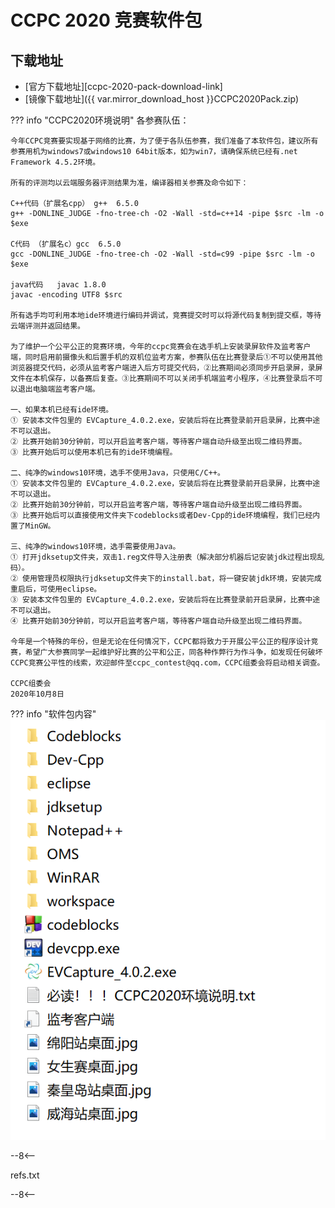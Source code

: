 # CCPC 2020 竞赛软件包

## 下载地址

- [官方下载地址][ccpc-2020-pack-download-link]
- [镜像下载地址]({{ var.mirror_download_host }}CCPC2020Pack.zip)

??? info "CCPC2020环境说明"
    各参赛队伍：

    今年CCPC竞赛要实现基于网络的比赛，为了便于各队伍参赛，我们准备了本软件包，建议所有参赛用机为windows7或windows10 64bit版本，如为win7，请确保系统已经有.net Framework 4.5.2环境。

    所有的评测均以云端服务器评测结果为准，编译器相关参赛及命令如下：

    C++代码（扩展名cpp） g++  6.5.0
    g++ -DONLINE_JUDGE -fno-tree-ch -O2 -Wall -std=c++14 -pipe $src -lm -o $exe

    C代码 （扩展名c）gcc  6.5.0
    gcc -DONLINE_JUDGE -fno-tree-ch -O2 -Wall -std=c99 -pipe $src -lm -o $exe

    java代码   javac 1.8.0
    javac -encoding UTF8 $src

    所有选手均可利用本地ide环境进行编码并调试，竞赛提交时可以将源代码复制到提交框，等待云端评测并返回结果。

    为了维护一个公平公正的竞赛环境，今年的ccpc竞赛会在选手机上安装录屏软件及监考客户端，同时启用前摄像头和后置手机的双机位监考方案，参赛队伍在比赛登录后①不可以使用其他浏览器提交代码，必须从监考客户端进入后方可提交代码，②比赛期间必须同步开启录屏，录屏文件在本机保存，以备赛后复查。③比赛期间不可以关闭手机端监考小程序，④比赛登录后不可以退出电脑端监考客户端。

    一、如果本机已经有ide环境。
    ① 安装本文件包里的 EVCapture_4.0.2.exe，安装后将在比赛登录前开启录屏，比赛中途不可以退出。
    ② 比赛开始前30分钟前，可以开启监考客户端，等待客户端自动升级至出现二维码界面。
    ③ 比赛开始后可以使用本机已有的ide环境编程。

    二、纯净的windows10环境，选手不使用Java，只使用C/C++。
    ① 安装本文件包里的 EVCapture_4.0.2.exe，安装后将在比赛登录前开启录屏，比赛中途不可以退出。
    ② 比赛开始前30分钟前，可以开启监考客户端，等待客户端自动升级至出现二维码界面。
    ③ 比赛开始后可以直接使用文件夹下codeblocks或者Dev-Cpp的ide环境编程，我们已经内置了MinGW。

    三、纯净的windows10环境，选手需要使用Java。
    ① 打开jdksetup文件夹，双击1.reg文件导入注册表（解决部分机器后记安装jdk过程出现乱码）。
    ② 使用管理员权限执行jdksetup文件夹下的install.bat，将一键安装jdk环境，安装完成重启后，可使用eclipse。
    ③ 安装本文件包里的 EVCapture_4.0.2.exe，安装后将在比赛登录前开启录屏，比赛中途不可以退出。
    ④ 比赛开始前30分钟前，可以开启监考客户端，等待客户端自动升级至出现二维码界面。

    今年是一个特殊的年份，但是无论在任何情况下，CCPC都将致力于开展公平公正的程序设计竞赛，希望广大参赛同学一起维护好比赛的公平和公正，同各种作弊行为作斗争，如发现任何破坏CCPC竞赛公平性的线索，欢迎邮件至ccpc_contest@qq.com，CCPC组委会将启动相关调查。

    CCPC组委会
    2020年10月8日

??? info "软件包内容"
    ![ccpc-pack-content](./images/ccpc-2020-pack-content.png)

--8<--

refs.txt

--8<--
